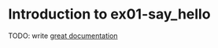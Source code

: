 # Introduction to ex01-say_hello

TODO: write [great documentation](http://jacobian.org/writing/what-to-write/)
